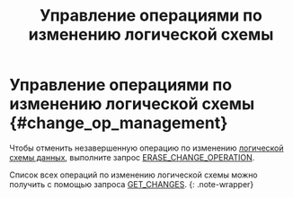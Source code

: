 ﻿---
layout: default
title: Управление операциями по изменению логической схемы
nav_order: 2
parent: Управление операциями
grand_parent: Работа с системой
has_children: false
has_toc: false
---

# Управление операциями по изменению логической схемы {#change_op_management}

Чтобы отменить незавершенную операцию по изменению [логической схемы данных](../../../overview/main_concepts/logical_schema/logical_schema.md), 
выполните запрос 
[ERASE_CHANGE_OPERATION](../../../reference/sql_plus_requests/ERASE_CHANGE_OPERATION/ERASE_CHANGE_OPERATION.md).

Список всех операций по изменению логической схемы можно получить с помощью запроса 
[GET_CHANGES](../../../reference/sql_plus_requests/GET_CHANGES/GET_CHANGES.md).
{: .note-wrapper}